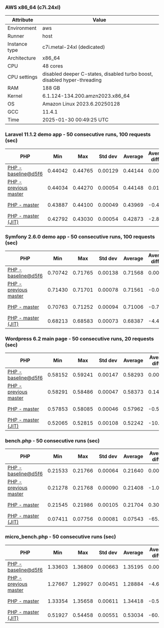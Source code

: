 ### AWS x86_64 (c7i.24xl)

|  Attribute    |     Value      |
|---------------|----------------|
| Environment   |aws|
| Runner        |host|
| Instance type |c7i.metal-24xl (dedicated)|
| Architecture  |x86_64
| CPU           |48 cores|
| CPU settings  |disabled deeper C-states, disabled turbo boost, disabled hyper-threading|
| RAM           |188 GB|
| Kernel        |6.1.124-134.200.amzn2023.x86_64|
| OS            |Amazon Linux 2023.6.20250128|
| GCC           |11.4.1|
| Time          |2025-01-30 00:49:25 UTC|

### Laravel 11.1.2 demo app - 50 consecutive runs, 100 requests (sec)

|     PHP     |     Min     |     Max     |    Std dev   |   Average  |  Average diff % |   Median   | Median diff % |     Memory    |
|-------------|-------------|-------------|--------------|------------|-----------------|------------|---------------|---------------|
|[PHP - baseline@d5f6](https://github.com/php/php-src/commit/d5f6e56610)|0.44042|0.44765|0.00129|0.44144|0.00%|0.44122|0.00%|41.88 MB|
|[PHP - previous master](https://github.com/php/php-src/commit/6f4579af85)|0.44034|0.44270|0.00054|0.44148|0.01%|0.44144|0.05%|41.84 MB|
|[PHP - master](https://github.com/php/php-src/commit/fa7c67d622)|0.43887|0.44100|0.00049|0.43969|-0.40%|0.43961|-0.36%|41.85 MB|
|[PHP - master (JIT)](https://github.com/php/php-src/commit/fa7c67d622)|0.42792|0.43030|0.00054|0.42873|-2.88%|0.42870|-2.84%|50.81 MB|

### Symfony 2.6.0 demo app - 50 consecutive runs, 100 requests (sec)

|     PHP     |     Min     |     Max     |    Std dev   |   Average  |  Average diff % |   Median   | Median diff % |     Memory    |
|-------------|-------------|-------------|--------------|------------|-----------------|------------|---------------|---------------|
|[PHP - baseline@d5f6](https://github.com/php/php-src/commit/d5f6e56610)|0.70742|0.71765|0.00138|0.71568|0.00%|0.71573|0.00%|37.41 MB|
|[PHP - previous master](https://github.com/php/php-src/commit/6f4579af85)|0.71430|0.71701|0.00078|0.71561|-0.01%|0.71555|-0.02%|37.54 MB|
|[PHP - master](https://github.com/php/php-src/commit/fa7c67d622)|0.70763|0.71252|0.00094|0.71006|-0.79%|0.71001|-0.80%|37.54 MB|
|[PHP - master (JIT)](https://github.com/php/php-src/commit/fa7c67d622)|0.68213|0.68583|0.00073|0.68387|-4.44%|0.68393|-4.44%|44.54 MB|

### Wordpress 6.2 main page - 50 consecutive runs, 20 requests (sec)

|     PHP     |     Min     |     Max     |    Std dev   |   Average  |  Average diff % |   Median   | Median diff % |     Memory    |
|-------------|-------------|-------------|--------------|------------|-----------------|------------|---------------|---------------|
|[PHP - baseline@d5f6](https://github.com/php/php-src/commit/d5f6e56610)|0.58152|0.59241|0.00147|0.58293|0.00%|0.58269|0.00%|43.02 MB|
|[PHP - previous master](https://github.com/php/php-src/commit/6f4579af85)|0.58291|0.58486|0.00047|0.58373|0.14%|0.58372|0.18%|42.94 MB|
|[PHP - master](https://github.com/php/php-src/commit/fa7c67d622)|0.57853|0.58085|0.00046|0.57962|-0.57%|0.57961|-0.53%|42.98 MB|
|[PHP - master (JIT)](https://github.com/php/php-src/commit/fa7c67d622)|0.52065|0.52815|0.00108|0.52242|-10.38%|0.52223|-10.37%|61.94 MB|

### bench.php - 50 consecutive runs (sec)

|     PHP     |     Min     |     Max     |    Std dev   |   Average  |  Average diff % |   Median   | Median diff % |     Memory    |
|-------------|-------------|-------------|--------------|------------|-----------------|------------|---------------|---------------|
|[PHP - baseline@d5f6](https://github.com/php/php-src/commit/d5f6e56610)|0.21533|0.21766|0.00064|0.21640|0.00%|0.21636|0.00%|26.19 MB|
|[PHP - previous master](https://github.com/php/php-src/commit/6f4579af85)|0.21278|0.21768|0.00090|0.21408|-1.07%|0.21392|-1.13%|26.21 MB|
|[PHP - master](https://github.com/php/php-src/commit/fa7c67d622)|0.21545|0.21986|0.00105|0.21704|0.30%|0.21694|0.27%|26.21 MB|
|[PHP - master (JIT)](https://github.com/php/php-src/commit/fa7c67d622)|0.07411|0.07756|0.00081|0.07543|-65.14%|0.07546|-65.12%|27.30 MB|

### micro_bench.php - 50 consecutive runs (sec)

|     PHP     |     Min     |     Max     |    Std dev   |   Average  |  Average diff % |   Median   | Median diff % |     Memory    |
|-------------|-------------|-------------|--------------|------------|-----------------|------------|---------------|---------------|
|[PHP - baseline@d5f6](https://github.com/php/php-src/commit/d5f6e56610)|1.33603|1.36809|0.00663|1.35195|0.00%|1.35205|0.00%|20.45 MB|
|[PHP - previous master](https://github.com/php/php-src/commit/6f4579af85)|1.27667|1.29927|0.00451|1.28884|-4.67%|1.28891|-4.67%|20.46 MB|
|[PHP - master](https://github.com/php/php-src/commit/fa7c67d622)|1.33354|1.35658|0.00611|1.34418|-0.57%|1.34465|-0.55%|20.47 MB|
|[PHP - master (JIT)](https://github.com/php/php-src/commit/fa7c67d622)|0.51927|0.54458|0.00551|0.53034|-60.77%|0.53028|-60.78%|21.72 MB|
